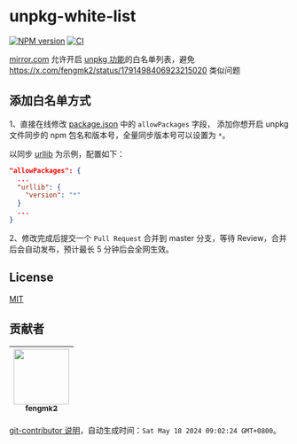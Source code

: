 # unpkg-white-list

[![NPM version](https://img.shields.io/npm/v/unpkg-white-list.svg?style=flat-square)](https://npmjs.org/package/unpkg-white-list)
[![CI](https://github.com/cnpm/unpkg-white-list/actions/workflows/node.yml/badge.svg)](https://github.com/cnpm/unpkg-white-list/actions/workflows/nodejs.yml)

[mirror.com](https://npmmirror.com) 允许开启 [unpkg 功能](https://www.yuque.com/egg/cnpm/files)的白名单列表，避免 https://x.com/fengmk2/status/1791498406923215020 类似问题

## 添加白名单方式

1、直接在线修改 [package.json](https://github.com/cnpm/unpkg-white-list/edit/master/package.json) 中的 `allowPackages` 字段，
添加你想开启 unpkg 文件同步的 npm 包名和版本号，全量同步版本号可以设置为 `*`。

以同步 [urllib](https://npmmirror.com/package/urllib) 为示例，配置如下：

```json
"allowPackages": {
  ...
  "urllib": {
    "version": "*"
  }
  ...
}
```

2、修改完成后提交一个 `Pull Request` 合并到 master 分支，等待 Review，合并后会自动发布，预计最长 5 分钟后会全网生效。

## License

[MIT](LICENSE)

<!-- GITCONTRIBUTOR_START -->

## 贡献者

|[<img src="https://avatars.githubusercontent.com/u/156269?v=4" width="100px;"/><br/><sub><b>fengmk2</b></sub>](https://github.com/fengmk2)<br/>|
| :---: |


[git-contributor 说明](https://github.com/xudafeng/git-contributor)，自动生成时间：`Sat May 18 2024 09:02:24 GMT+0800`。

<!-- GITCONTRIBUTOR_END -->
